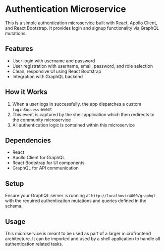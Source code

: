 # Authentication Microservice

This is a simple authentication microservice built with React, Apollo Client, and React Bootstrap. It provides login and signup functionality via GraphQL mutations.

## Features

- User login with username and password
- User registration with username, email, password, and role selection
- Clean, responsive UI using React Bootstrap
- Integration with GraphQL backend

## How it Works

1. When a user logs in successfully, the app dispatches a custom `loginSuccess` event
2. This event is captured by the shell application which then redirects to the community microservice
3. All authentication logic is contained within this microservice

## Dependencies

- React
- Apollo Client for GraphQL
- React Bootstrap for UI components
- GraphQL for API communication

## Setup

Ensure your GraphQL server is running at `http://localhost:4000/graphql` with the required authentication mutations and queries defined in the schema.

## Usage

This microservice is meant to be used as part of a larger microfrontend architecture. It can be imported and used by a shell application to handle all authentication related tasks.
